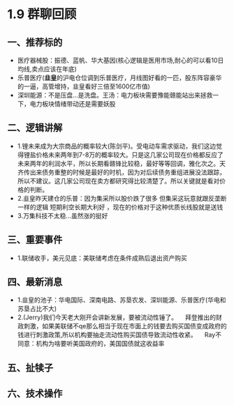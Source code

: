 # 1.9 群聊回顾

## 一、推荐标的
+ 医疗器械股：振德、蓝帆、华大基因(核心逻辑是医用市场,耐心的可以看10日均线,卖点应该在年底)
+ 乐普医疗(**韭皇**的沪电仓位调到乐普医疗，月线图好看的一匹，股东阵容豪华的一逼，高管增持，韭皇看好三倍至1600亿市值)
+ 深圳能源：不是压盘…是洗盘。王汤：电力板块需要豫能赣能站出来拯救一下，电力板块情绪带动还是需要妖股

## 二、逻辑讲解
+ 1.锂未来成为大宗商品的概率较大(陈剑平)。受电动车需求驱动，我们这边觉得锂盐价格未来两年到7-8万的概率较大。只是这几家公司现在价格都反应了未来两年的利润水平，所以长期看赣锋比较稳，最好等等回调，雅化次之。天齐传出来债务重整的时候是最好的时机，因为对后续债务重组进展没法跟踪，所以不建议。这几家公司现在卖方都研究得比较清楚了。所以关键就是看对价格的判断。
+ 2.韭皇昨天建仓的乐普：因为集采所以股价跌了很多 但集采这玩意就跟反垄断一样的逻辑 短期利空长期大利好 ，现在的价格对于这种优质长线股就是送钱
+ 3.万集科技不太稳…虽然涨的挺好

## 三、重要事件
+ 1.联储收手，美元见底：美联储考虑在条件成熟后退出资产购买


## 四、最新消息
+ 1.韭皇的池子：华电国际、深南电路、苏垦农发、深圳能源、乐普医疗(华电和苏垦占比不大)
+ 2.(Jerry)我们今天老大刚开会讲新发展，要被流动性锤了。
&emsp;拜登推出的财政刺激，如果美联储不qe那么相当于现在市面上的钱要去购买国债变成政府的钱进行刺激政策,所以机构要抽走流动性购买国债导致流动性收紧。
&emsp;Ray不同意：机构为啥要听美国政府的，美国国债就这收益率

## 五、扯犊子

## 六、技术操作
